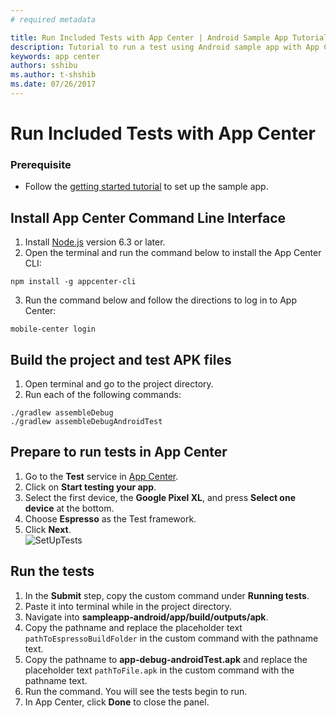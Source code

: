 ```yaml
---
# required metadata

title: Run Included Tests with App Center | Android Sample App Tutorials
description: Tutorial to run a test using Android sample app with App Center.
keywords: app center
authors: sshibu
ms.author: t-shshib
ms.date: 07/26/2017
---
```


# Run Included Tests with App Center

### Prerequisite
 - Follow the [getting started tutorial](getting-started.md) to set up the sample app.

## Install App Center Command Line Interface

1. Install [Node.js](https://nodejs.org/en/) version 6.3 or later.
2. Open the terminal and run the command below to install the App Center CLI:

  ```shell
  npm install -g appcenter-cli
  ```

3. Run the command below and follow the directions to log in to App Center:

  ```shell
  mobile-center login
  ```  

## Build the project and test APK files
1. Open terminal and go to the project directory.
2. Run each of the following commands:

  ```
  ./gradlew assembleDebug
  ./gradlew assembleDebugAndroidTest
  ```

## Prepare to run tests in App Center
1. Go to the **Test** service in [App Center](https://appcenter.ms/apps).
2. Click on **Start testing your app**.
3. Select the first device, the **Google Pixel XL**, and press **Select one device** at the bottom.  
4. Choose **Espresso** as the Test framework.   
5. Click **Next**.  
  ![SetUpTests](images/testSetUp.gif)


## Run the tests
1. In the **Submit** step, copy the custom command under **Running tests**.
2. Paste it into terminal while in the project directory.
3. Navigate into **sampleapp-android/app/build/outputs/apk**.
4. Copy the pathname and replace the placeholder text `pathToEspressoBuildFolder` in the custom command with the pathname text.
5. Copy the pathname to **app-debug-androidTest.apk** and replace the placeholder text `pathToFile.apk` in the custom command with the pathname text.
6. Run the command. You will see the tests begin to run.
7. In App Center, click **Done** to close the panel.  
